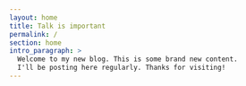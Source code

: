 ```yaml
---
layout: home
title: Talk is important
permalink: /
section: home
intro_paragraph: >
  Welcome to my new blog. This is some brand new content.
  I'll be posting here regularly. Thanks for visiting!
---
```


